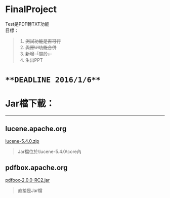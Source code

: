 # FinalProject

Test是PDF轉TXT功能  
目標：  
> 1. ~~測試功能是否可行~~ 
> 2. ~~與原UI功能合併~~  
> 3. ~~新增「關於」~~  
> 4. 生出PPT


# `**DEADLINE 2016/1/6**` #



# Jar檔下載：   #

----------

## lucene.apache.org   ##
  [lucene-5.4.0.zip](http://apache.stu.edu.tw/lucene/java/5.4.0/lucene-5.4.0.zip)  

> Jar檔位於\lucene-5.4.0\core內  

## pdfbox.apache.org  ##
  [pdfbox-2.0.0-RC2.jar](http://ftp.twaren.net/Unix/Web/apache/pdfbox/2.0.0-RC2/pdfbox-app-2.0.0-RC2.jar)  

> 直接是Jar檔  


